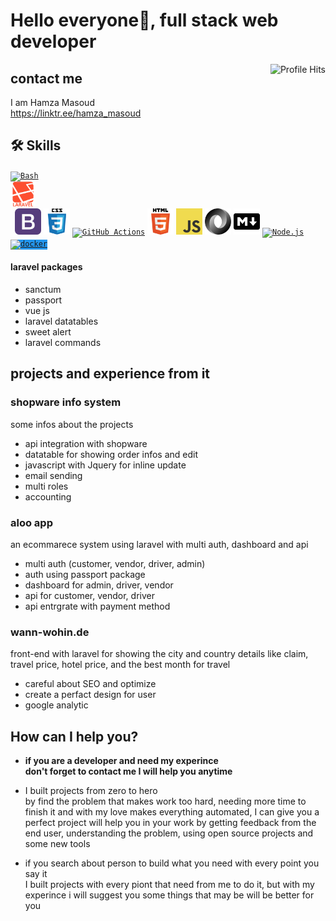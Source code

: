 # Hello everyone👋, full stack web developer
<img align="right" alt="Profile Hits" src="https://komarev.com/ghpvc/?username=hamza-masoud&style=flat-square"></h2>
## contact me
I am Hamza Masoud\
https://linktr.ee/hamza_masoud

## 🛠 Skills
<code><a href="https://www.gnu.org/software/bash"><img alt="Bash" title="Bash" src="https://github.com/cheesits456/cheesits456/raw/master/icons/bash.png" height="42"></a></code>
<code> <a href="https://laravel.com/"> <img src="https://raw.githubusercontent.com/devicons/devicon/master/icons/laravel/laravel-plain-wordmark.svg" alt="laravel" width="40" height="40"/> </a> </code>
<code><a href="https://getbootstrap.com"><img alt="Bootstrap" title="Bootstrap" src="https://raw.githubusercontent.com/github/explore/80688e429a7d4ef2fca1e82350fe8e3517d3494d/topics/bootstrap/bootstrap.png" height="42"></a></code>
<code><a href="https://www.w3.org/Style/CSS/Overview.en.html"><img alt="CSS 3" title="CSS 3" src="https://raw.githubusercontent.com/github/explore/80688e429a7d4ef2fca1e82350fe8e3517d3494d/topics/css/css.png" height="42"></a></code>
<code><a href="https://github.com/features/actions"><img alt="GitHub Actions" title="GitHub Actions" src="https://avatars0.githubusercontent.com/u/44036562" height="42"></a></code>
<code><a href="https://en.wikipedia.org/wiki/HTML"><img alt="HTML 5" title="HTML 5" src="https://raw.githubusercontent.com/github/explore/80688e429a7d4ef2fca1e82350fe8e3517d3494d/topics/html/html.png" height="42"></a></code>
<code><a href="https://developer.mozilla.org/en-US/docs/Web/JavaScript"><img alt="JavaScript" title="JavaScript" src="https://raw.githubusercontent.com/github/explore/80688e429a7d4ef2fca1e82350fe8e3517d3494d/topics/javascript/javascript.png" height="42"></a></code>
<code><a href="http://www.json.org"><img alt="JSON" title="JSON" src="https://raw.githubusercontent.com/github/explore/80688e429a7d4ef2fca1e82350fe8e3517d3494d/topics/json/json.png" height="42"></a></code>
<code><a href="https://daringfireball.net/projects/markdown"><img alt="Markdown" title="Markdown" src="https://raw.githubusercontent.com/github/explore/80688e429a7d4ef2fca1e82350fe8e3517d3494d/topics/markdown/markdown.png" height="42"></a></code>
<code><a href="https://nodejs.org/en/"><img alt="Node.js" title="Node.js" src="https://github.com/cheesits456/cheesits456/raw/master/icons/node.png" height="42"></a></code>
<code><a href="https://docker.com"><img alt="docker" title="docker" src="https://www.docker.com/wp-content/uploads/2022/03/Docker-Logo-White-RGB_Vertical.png" height="42" style="background-color:#2496ed;"></a></code>

#### laravel packages
- sanctum
- passport
- vue js
- laravel datatables
- sweet alert
- laravel commands

## projects and experience from it
### shopware info system
some infos about the projects
- api integration with shopware
- datatable for showing order infos and edit
- javascript with Jquery for inline update
- email sending
- multi roles
- accounting

### aloo app
an ecommarece system using laravel with multi auth, dashboard and api
- multi auth (customer, vendor, driver, admin)
- auth using passport package
- dashboard for admin, driver, vendor
- api for customer, vendor, driver
- api entrgrate with payment method

### wann-wohin.de
front-end with laravel for showing the city and country details like claim, travel price, hotel price, and the best month for travel
- careful about SEO and optimize
- create a perfact design for user
- google analytic


## How can I help you?
- **if you are a developer and need my experince**\
    **don't forget to contact me I will help you anytime**

- I built projects from zero to hero\
    by find the problem that makes work too hard, needing more time to finish it and with my love makes everything automated, I can give you a perfect project will help you in your work by getting feedback from the end user, understanding the problem, using open source projects and some new tools

-  if you search about person to build what you need with every point you say it\
    I built projects with every piont that need from me to do it, but with my experince i will suggest you some things that may be will be better for you

